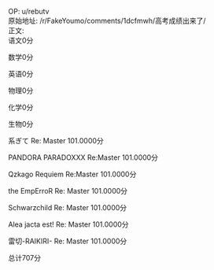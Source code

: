 
OP: u/rebutv  
原始地址: /r/FakeYoumo/comments/1dcfmwh/高考成绩出来了/  
正文:  
语文0分

数学0分

英语0分

物理0分

化学0分

生物0分

系ぎて Re: Master 101.0000分

PANDORA PARADOXXX Re:Master 101.0000分

Qzkago Requiem Re:Master 101.0000分

the EmpErroR Re: Master 101.0000分

Schwarzchild Re: Master 101.0000分

Alea jacta est! Re: Master 101.0000分

雷切-RAIKIRI- Re: Master 101.0000分

总计707分
